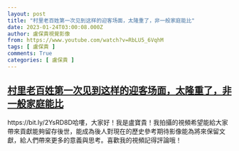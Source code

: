 ```yaml
---
layout: post
title: "村里老百姓第一次见到这样的迎客场面，太隆重了，非一般家庭能比"
date: 2023-01-24T03:00:08.000Z
author: 盧保貴視覺影像
from: https://www.youtube.com/watch?v=RbLU5_6VqhM
tags: [ 盧保貴 ]
comments: True
categories: [ 盧保貴 ]
---
```

<!--1674529208000-->
[村里老百姓第一次见到这样的迎客场面，太隆重了，非一般家庭能比](https://www.youtube.com/watch?v=RbLU5_6VqhM)
------

<div>
https://bit.ly/2YsRD8D哈嘍，大家好！我是盧寶貴！我拍攝的視頻希望能給大家帶來貢獻能夠留存後世，能成為後人對現在的歷史參考期待影像能為將來保留文獻，給人們帶來更多的意義與思考。喜歡我的視頻記得評論哦！
</div>
